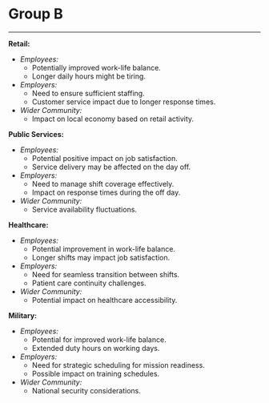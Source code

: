 # Group B
___
**Retail:**
- _Employees:_
    - Potentially improved work-life balance.
    - Longer daily hours might be tiring.
- _Employers:_
    - Need to ensure sufficient staffing.
    - Customer service impact due to longer response times.
- _Wider Community:_
    - Impact on local economy based on retail activity.

**Public Services:**
- _Employees:_
    - Potential positive impact on job satisfaction.
    - Service delivery may be affected on the day off.
- _Employers:_
    - Need to manage shift coverage effectively.
    - Impact on response times during the off day.
- _Wider Community:_
    - Service availability fluctuations.

**Healthcare:**
- _Employees:_
    - Potential improvement in work-life balance.
    - Longer shifts may impact job satisfaction.
- _Employers:_
    - Need for seamless transition between shifts.
    - Patient care continuity challenges.
- _Wider Community:_
    - Potential impact on healthcare accessibility.

**Military:**
- _Employees:_
    - Potential for improved work-life balance.
    - Extended duty hours on working days.
- _Employers:_
    - Need for strategic scheduling for mission readiness.
    - Possible impact on training schedules.
- _Wider Community:_
    - National security considerations.

